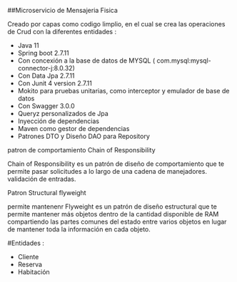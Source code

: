 
##Microservicio de Mensajeria Fisica

Creado por capas como codigo limplio, en el cual se crea las operaciones de Crud con la diferentes entidades :

* Java 11
* Spring boot 2.7.11
* Con concexión a la base de datos de MYSQL ( com.mysql:mysql-connector-j:8.0.32)
* Con Data Jpa 2.7.11
* Con Junit 4 version 2.7.11
* Mokito para pruebas unitarias, como interceptor y emulador de base de datos
* Con Swagger 3.0.0
* Queryz personalizados de Jpa
* Inyección de dependencias
* Maven como gestor de dependencias
* Patrones DTO y Diseño DAO para Repository

patron de comportamiento
Chain of Responsibility

Chain of Responsibility es un patrón de diseño de comportamiento que te permite pasar solicitudes a lo largo de una cadena de manejadores.
validación de entradas.


Patron Structural
flyweight

permite mantenenr
Flyweight es un patrón de diseño estructural que te permite mantener más objetos dentro de la cantidad disponible de RAM compartiendo las partes comunes del estado entre varios objetos en lugar de mantener toda la información en cada objeto.



#Entidades :

- Cliente
- Reserva
- Habitación
